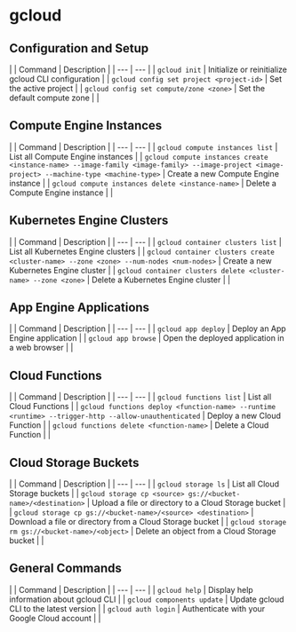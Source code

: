 # gcloud

## Configuration and Setup
|
| Command | Description |
| --- | --- |
| `gcloud init` | Initialize or reinitialize gcloud CLI configuration |
| `gcloud config set project <project-id>` | Set the active project |
| `gcloud config set compute/zone <zone>` | Set the default compute zone |
|
## Compute Engine Instances
|
| Command | Description |
| --- | --- |
| `gcloud compute instances list` | List all Compute Engine instances |
| `gcloud compute instances create <instance-name> --image-family <image-family> --image-project <image-project> --machine-type <machine-type>` | Create a new Compute Engine instance |
| `gcloud compute instances delete <instance-name>` | Delete a Compute Engine instance |
|
## Kubernetes Engine Clusters
|
| Command | Description |
| --- | --- |
| `gcloud container clusters list` | List all Kubernetes Engine clusters |
| `gcloud container clusters create <cluster-name> --zone <zone> --num-nodes <num-nodes>` | Create a new Kubernetes Engine cluster |
| `gcloud container clusters delete <cluster-name> --zone <zone>` | Delete a Kubernetes Engine cluster |
|
## App Engine Applications
|
| Command | Description |
| --- | --- |
| `gcloud app deploy` | Deploy an App Engine application |
| `gcloud app browse` | Open the deployed application in a web browser |
|
## Cloud Functions
|
| Command | Description |
| --- | --- |
| `gcloud functions list` | List all Cloud Functions |
| `gcloud functions deploy <function-name> --runtime <runtime> --trigger-http --allow-unauthenticated` | Deploy a new Cloud Function |
| `gcloud functions delete <function-name>` | Delete a Cloud Function |
|
## Cloud Storage Buckets
|
| Command | Description |
| --- | --- |
| `gcloud storage ls` | List all Cloud Storage buckets |
| `gcloud storage cp <source> gs://<bucket-name>/<destination>` | Upload a file or directory to a Cloud Storage bucket |
| `gcloud storage cp gs://<bucket-name>/<source> <destination>` | Download a file or directory from a Cloud Storage bucket |
| `gcloud storage rm gs://<bucket-name>/<object>` | Delete an object from a Cloud Storage bucket |
|
## General Commands
|
| Command | Description |
| --- | --- |
| `gcloud help` | Display help information about gcloud CLI |
| `gcloud components update` | Update gcloud CLI to the latest version |
| `gcloud auth login` | Authenticate with your Google Cloud account |
|
